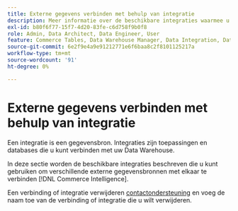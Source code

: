 ```yaml
---
title: Externe gegevens verbinden met behulp van integratie
description: Meer informatie over de beschikbare integraties waarmee u verschillende externe gegevensbronnen kunt verbinden [!DNL Commerce Intelligence].
exl-id: b80f6f77-15f7-4d20-83fe-c6d758f9b0f8
role: Admin, Data Architect, Data Engineer, User
feature: Commerce Tables, Data Warehouse Manager, Data Integration, Data Import/Export
source-git-commit: 6e2f9e4a9e91212771e6f6baa8c2f8101125217a
workflow-type: tm+mt
source-wordcount: '91'
ht-degree: 0%

---
```


# Externe gegevens verbinden met behulp van integratie

Een integratie is een gegevensbron. Integraties zijn toepassingen en databases die u kunt verbinden met uw Data Warehouse.

In deze sectie worden de beschikbare integraties beschreven die u kunt gebruiken om verschillende externe gegevensbronnen met elkaar te verbinden [!DNL Commerce Intelligence].

Een verbinding of integratie verwijderen [contactondersteuning](https://experienceleague.adobe.com/docs/commerce-knowledge-base/kb/troubleshooting/miscellaneous/mbi-service-policies.html) en voeg de naam toe van de verbinding of integratie die u wilt verwijderen.
